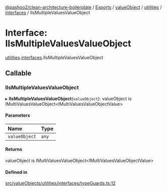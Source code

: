 [@pashoo2/clean-architecture-boilerplate](../README.md) / [Exports](../modules.md) / [valueObject](../modules/valueobject.md) / [utilities](../modules/valueobject.utilities.md) / [interfaces](../modules/valueobject.utilities.interfaces.md) / IIsMultipleValuesValueObject

# Interface: IIsMultipleValuesValueObject

[utilities](../modules/valueobject.utilities.md).[interfaces](../modules/valueobject.utilities.interfaces.md).IIsMultipleValuesValueObject

## Callable

### IIsMultipleValuesValueObject

▸ **IIsMultipleValuesValueObject**(`valueObject`): valueObject is IMultiValuesValueObject<IMultiValuesValueObjectValue\>

#### Parameters

| Name | Type |
| :------ | :------ |
| `valueObject` | `any` |

#### Returns

valueObject is IMultiValuesValueObject<IMultiValuesValueObjectValue\>

#### Defined in

[src/valueObjects/utilities/interfaces/typeGuards.ts:12](https://github.com/pashoo2/clean-architecture-boilerplate/blob/741b3a2/src/valueObjects/utilities/interfaces/typeGuards.ts#L12)
